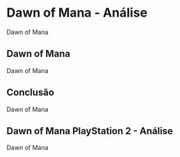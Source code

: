 ---
---

# Dawn of Mana - Análise

Dawn of Mana

## Dawn of Mana

Dawn of Mana

## Conclusão

Dawn of Mana

## Dawn of Mana PlayStation 2 - Análise

Dawn of Mana
